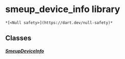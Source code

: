 


# smeup_device_info library






    *[<Null safety>](https://dart.dev/null-safety)*





## Classes

##### [SmeupDeviceInfo](../smeup_models_smeup_device_info/SmeupDeviceInfo-class.md)



 















